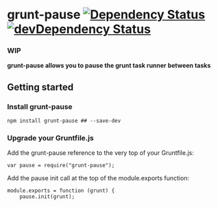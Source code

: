# grunt-pause [![Dependency Status](https://david-dm.org/leecrossley/grunt-pause.png)](https://david-dm.org/leecrossley/grunt-pause) [![devDependency Status](https://david-dm.org/leecrossley/grunt-pause/dev-status.png)](https://david-dm.org/leecrossley/grunt-pause#info=devDependencies)

### **WIP**

**grunt-pause allows you to pause the grunt task runner between tasks**

## Getting started

### Install grunt-pause

```
npm install grunt-pause ## --save-dev
```

### Upgrade your Gruntfile.js

Add the grunt-pause reference to the very top of your Gruntfile.js:

```
var pause = require("grunt-pause");
```

Add the pause init call at the top of the module.exports function:

```
module.exports = function (grunt) {
    pause.init(grunt);
```